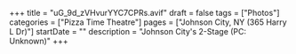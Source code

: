 +++
title = "uG_9d_zVHvurYYC7CPRs.avif"
draft = false
tags = ["Photos"]
categories = ["Pizza Time Theatre"]
pages = ["Johnson City, NY (365 Harry L Dr)"]
startDate = ""
description = "Johnson City's 2-Stage (PC: Unknown)"
+++
